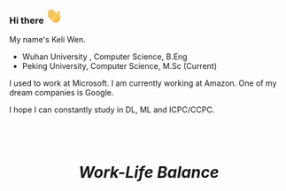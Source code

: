 ### Hi there  <img src="https://github.com/Muyangwen/Muyangwen/blob/main/wave.gif" width="30px">
<!-- 👋 -->
My name's Keli Wen.
- Wuhan University , Computer Science, B.Eng
- Peking University, Computer Science, M.Sc (Current)

I used to work at Microsoft. I am currently working at Amazon. One of my dream companies is Google. 

I hope I can constantly study in DL, ML and ICPC/CCPC.


<!-- ### ⚡Technology -->
<!-- My CodeForce: [![](https://cfrating.ihcr.top/?user=WHUWKL)](https://codeforces.com/profile/WHUWKL)  -->

<!-- ### 🌍*My GitHub* -->
<!-- ![Last Whisper's GitHub stats](https://github-readme-stats.vercel.app/api?username=Muyangwen&show_icons=true&theme=onedark) -->
<!--
**Muyangwen/Muyangwen** is a ✨ _special_ ✨ repository because its `README.md` (this file) appears on your GitHub profile.

Here are some ideas to get you started:
- 🔭 I’m currently working on ...
- 🌱 I’m currently learning ...
- 👯 I’m looking to collaborate on ...
- 🤔 I’m looking for help with ...
- 💬 Ask me about ...
- 📫 How to reach me: ...
- 😄 Pronouns: ...
- ⚡ Fun fact: ...
-->

<br/>
<br/>

<h1 align='center'><i>Work-Life Balance</i></h1>
